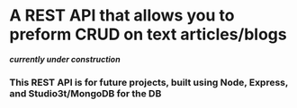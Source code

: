 # A REST API that allows you to preform CRUD on text articles/blogs
***currently under construction***
### This REST API is for future projects, built using Node, Express, and Studio3t/MongoDB for the DB
